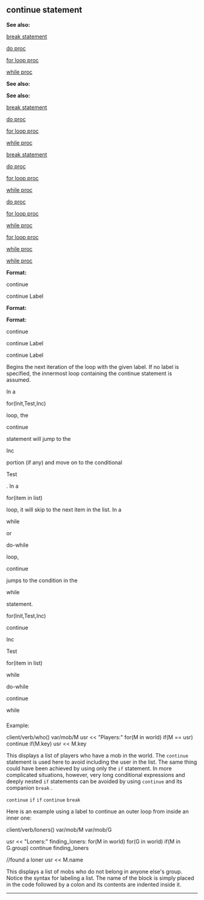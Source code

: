 

 continue statement
--------------------




**See also:** 


[break statement](#/proc/break) 

[do proc](#/proc/do) 

[for loop proc](#/proc/for/loop) 

[while proc](#/proc/while) 






**See also:** 

**See also:**

[break statement](#/proc/break) 

[do proc](#/proc/do) 

[for loop proc](#/proc/for/loop) 

[while proc](#/proc/while) 




[break statement](#/proc/break)

[do proc](#/proc/do) 

[for loop proc](#/proc/for/loop) 

[while proc](#/proc/while) 



[do proc](#/proc/do)

[for loop proc](#/proc/for/loop) 

[while proc](#/proc/while) 


[for loop proc](#/proc/for/loop)

[while proc](#/proc/while) 

[while proc](#/proc/while)


**Format:** 


 continue
 
 continue Label
 



**Format:** 

**Format:**

 continue
 
 continue Label
 


 continue Label


 Begins the next iteration of the loop with the given label. If no label
is specified, the innermost loop containing the continue statement is
assumed.




 In a
 
 for(Init,Test,Inc)
 
 loop, the
 
 continue
 
 statement will
jump to the
 
 Inc
 
 portion (if any) and move on to the conditional
 
 Test
 
 . In a
 
 for(item in list)
 
 loop, it will skip to the
next item in the list. In a
 
 while
 
 or
 
 do-while
 
 loop,
 
 continue
 
 jumps to the condition in the
 
 while
 
 statement.




 for(Init,Test,Inc)


 continue


 Inc


 Test


 for(item in list)


 while


 do-while


 continue


 while

### 
 Example:



 client/verb/who()
 var/mob/M
 usr << "Players:"
 for(M in world)
 if(M == usr) continue
 if(M.key) usr << M.key


 This displays a list of players who have a mob in the world. The
 `continue` 
 statement is used here to avoid including the user in
the list. The same thing could have been achieved by using only the
 `if` 
 statement. In more complicated situations, however, very
long conditional expressions and deeply nested
 `if` 
 statements
can be avoided by using
 `continue` 
 and its companion
 `break` 
 .



`continue`
`if`
`if`
`continue`
`break`

 Here is an example using a label to continue an outer loop from inside an
inner one:




 client/verb/loners()
 var/mob/M
 var/mob/G

 usr << "Loners:"
 finding\_loners:
 for(M in world)
 for(G in world)
 if(M in G.group) continue finding\_loners

 //found a loner
 usr << M.name


 This displays a list of mobs who do not belong in anyone else's group.
Notice the syntax for labeling a list. The name of the block is simply
placed in the code followed by a colon and its contents are indented inside
it.





---


